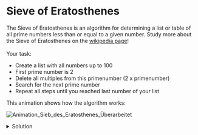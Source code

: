 # Sieve of Eratosthenes

The Sieve of Eratosthenes is an algorithm for determining a list or table of all prime numbers less than or equal to a given number.
Study more about the Sieve of Eratosthenes on the [wikipedia page](https://en.wikipedia.org/wiki/Sieve_of_Eratosthenes)!
<br>
<br>
Your task:
- Create a list with all numbers up to 100
- First prime number is 2
- Delete all multiples from this primenumber (2 x primenumber)
- Search for the next prime number
- Repeat all steps until you reached last number of your list

This animation shows how the algorithm works:

![Animation_Sieb_des_Eratosthenes_Überarbeitet](https://user-images.githubusercontent.com/92121260/193281633-22fa2d74-7391-4d17-81c7-a75f77bacc3d.gif)

<details>
 <summary>Solution</summary>

```python
# Create the variables
num_list = []
prime_num = 0
multiple_prim_num = 0
max_value = 100

# ------------------------------------------------------------- #
# Functions
# ------------------------------------------------------------- #
# Fill the list with numbers
def create_num():
    # Create numbers from 0 until max_value
    for num in range(max_value + 1):
        num_list.append(num)


# First prime number
def first_prim_num():
    global prime_num
    prime_num = 2
    return prime_num


# Delete all multiples from this primenumber (2 x primenumber)
def prim_multiple():
    global prime_num
    multiple = 2 * prime_num
    # replace the multiples inside the list by 0
    while multiple < max_value:
        num_list[multiple] = 0
        multiple += prime_num


# Search next prime number
def next_prim_num():
    global prime_num
    prime_num += 1
    while num_list[prime_num] == 0:
        prime_num += 1


# Output prime numbers
def out_prim_num():
    for index in range(2, max_value):
        if num_list[index] != 0:
            print(num_list[index], end=' ')

# By default, the print function ends with a newline.
# Passing the whitespace to the end parameter (end=‘ ‘) indicates 
# that the end character has to be identified by whitespace and not a newline.



# ------------------------------------------------------------- #
# Main program
# ------------------------------------------------------------- #
create_num()
first_prim_num()
# You are done "sifting" when the current prime number is greater than the root of the upper bound. sqrt(100)
while prime_num < 100:
    prim_multiple()
    next_prim_num()
out_prim_num()


```  
  
</details>
